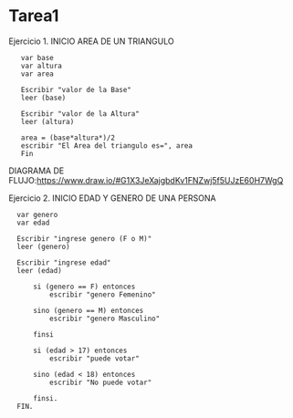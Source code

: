 # Tarea1


Ejercicio 1.
INICIO AREA DE UN TRIANGULO

       var base
       var altura
       var area
       
       Escribir "valor de la Base"
       leer (base)
       
       Escribir "valor de la Altura"
       leer (altura)

       area = (base*altura*)/2 
       escribir "El Area del triangulo es=", area
       Fin
       
DIAGRAMA DE FLUJO:https://www.draw.io/#G1X3JeXajgbdKv1FNZwj5f5UJzE60H7WgQ


 
Ejercicio 2.
INICIO EDAD Y GENERO DE UNA PERSONA

      var genero
      var edad
      
      Escribir "ingrese genero (F o M)"
      leer (genero)
      
      Escribir "ingrese edad"
      leer (edad)
      
          si (genero == F) entonces 
              escribir "genero Femenino"
      
          sino (genero == M) entonces 
              escribir "genero Masculino"
          
          finsi
          
          si (edad > 17) entonces 
              escribir "puede votar"
              
          sino (edad < 18) entonces
              escribir "No puede votar"
              
          finsi.    
      FIN.

      
      
      
      
      

      
      

            
